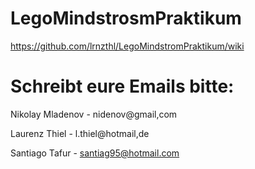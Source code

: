 # LegoMindstrosmPraktikum


https://github.com/lrnzthl/LegoMindstromPraktikum/wiki



# Schreibt eure Emails bitte: #

Nikolay Mladenov - nidenov@gmail,com

Laurenz Thiel - l.thiel@hotmail,de

Santiago Tafur - santiag95@hotmail.com
